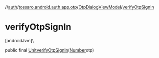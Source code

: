 //[auth](../../../index.md)/[tossaro.android.auth.app.otp](../index.md)/[OtpDialogViewModel](index.md)/[verifyOtpSignIn](verify-otp-sign-in.md)

# verifyOtpSignIn

[androidJvm]\

public final [Unit](https://kotlinlang.org/api/latest/jvm/stdlib/kotlin/-unit/index.html)[verifyOtpSignIn](verify-otp-sign-in.md)([Number](https://developer.android.com/reference/kotlin/java/lang/Number.html)otp)
